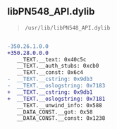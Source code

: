 ## libPN548_API.dylib

> `/usr/lib/libPN548_API.dylib`

```diff

-350.26.1.0.0
+350.28.0.0.0
   __TEXT.__text: 0x40c5c
   __TEXT.__auth_stubs: 0xcb0
   __TEXT.__const: 0x6c4
-  __TEXT.__cstring: 0x9db3
-  __TEXT.__oslogstring: 0x7183
+  __TEXT.__cstring: 0x9db1
+  __TEXT.__oslogstring: 0x7181
   __TEXT.__unwind_info: 0x588
   __DATA_CONST.__got: 0x58
   __DATA_CONST.__const: 0x1238

```
